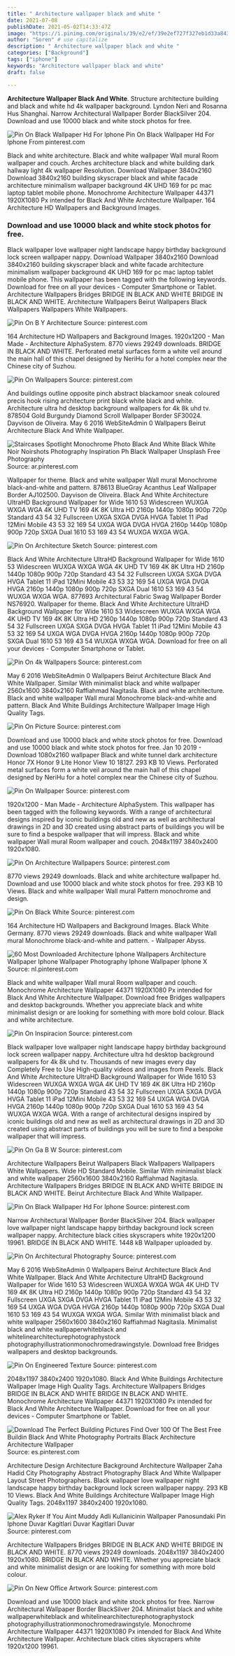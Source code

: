 ```yaml
---
title: " Architecture wallpaper black and white "
date: 2021-07-08
publishDate: 2021-05-02T14:33:47Z
image: "https://i.pinimg.com/originals/39/e2/ef/39e2ef727f327eb1d33a843b8084a99e.jpg"
author: "Soren" # use capitalize
description: " Architecture wallpaper black and white "
categories: ["Background"]
tags: ["iphone"]
keywords: "Architecture wallpaper black and white"
draft: false

---
```



**Architecture Wallpaper Black And White**. Structure architecture building and black and white hd 4k wallpaper background. Lyndon Neri and Rosanna Hus Shanghai. Narrow Architectural Wallpaper Border BlackSilver 204. Download and use 10000 black and white stock photos for free.

![Pin On Black Wallpaper Hd For Iphone](https://i.pinimg.com/originals/3d/4a/34/3d4a34c97c11fb1bc6134b7ea91bab94.jpg "Pin On Black Wallpaper Hd For Iphone")
Pin On Black Wallpaper Hd For Iphone From pinterest.com


Black and white architecture. Black and white wallpaper Wall mural Room wallpaper and couch. Arches architecture black and white building dark hallway light 4k wallpaper Resolution. Download Wallpaper 3840x2160 Download 3840x2160 building skyscraper black and white facade architecture minimalism wallpaper background 4K UHD 169 for pc mac laptop tablet mobile phone. Monochrome Architecture Wallpaper 44371 1920X1080 Px intended for Black And White Architecture Wallpaper. 164 Architecture HD Wallpapers and Background Images.

### Download and use 10000 black and white stock photos for free.

Black wallpaper love wallpaper night landscape happy birthday background lock screen wallpaper nappy. Download Wallpaper 3840x2160 Download 3840x2160 building skyscraper black and white facade architecture minimalism wallpaper background 4K UHD 169 for pc mac laptop tablet mobile phone. This wallpaper has been tagged with the following keywords. Download for free on all your devices - Computer Smartphone or Tablet. Architecture Wallpapers Bridges BRIDGE IN BLACK AND WHITE BRIDGE IN BLACK AND WHITE. Architecture Wallpapers Beirut Wallpapers Black Wallpapers Wallpapers White Wallpapers.


![Pin On B Y Architecture](https://i.pinimg.com/originals/f3/2a/b9/f32ab9c5600df6fa8b45cde274f1f514.jpg "Pin On B Y Architecture")
Source: pinterest.com

164 Architecture HD Wallpapers and Background Images. 1920x1200 - Man Made - Architecture AlphaSystem. 8770 views 29249 downloads. BRIDGE IN BLACK AND WHITE. Perforated metal surfaces form a white veil around the main hall of this chapel designed by NeriHu for a hotel complex near the Chinese city of Suzhou.

![Pin On Wallpapers](https://i.pinimg.com/originals/b2/fd/85/b2fd8539a0bffc55497d9efdab269818.jpg "Pin On Wallpapers")
Source: pinterest.com

And buildings outline opposite pinch abstract blackamoor sneak coloured precis hook rising architecture print black white black and white. Architecture ultra hd desktop background wallpapers for 4k 8k uhd tv. 878504 Gold Burgundy Diamond Scroll Wallpaper Border SF30024. Dayvison de Oliveira. May 6 2016 WebSiteAdmin 0 Wallpapers Beirut Architecture Black And White Wallpaper.

![Staircases Spotlight Monochrome Photo Black And White Black White Noir Noirshots Photography Inspiration Ph Black Wallpaper Unsplash Free Photography](https://i.pinimg.com/originals/d7/b1/b8/d7b1b819d4627940af2c091c25a18156.jpg "Staircases Spotlight Monochrome Photo Black And White Black White Noir Noirshots Photography Inspiration Ph Black Wallpaper Unsplash Free Photography")
Source: ar.pinterest.com

Wallpaper for theme. Black and white wallpaper Wall mural Monochrome black-and-white and pattern. 878613 BlueGray Acanthus Leaf Wallpaper Border AJ102500. Dayvison de Oliveira. Black And White Architecture UltraHD Background Wallpaper for Wide 1610 53 Widescreen WUXGA WXGA WGA 4K UHD TV 169 4K 8K Ultra HD 2160p 1440p 1080p 900p 720p Standard 43 54 32 Fullscreen UXGA SXGA DVGA HVGA Tablet 11 iPad 12Mini Mobile 43 53 32 169 54 UXGA WGA DVGA HVGA 2160p 1440p 1080p 900p 720p SXGA Dual 1610 53 169 43 54 WUXGA WXGA WGA.

![Pin On Architecture Sketch](https://i.pinimg.com/originals/6d/f1/09/6df10955faaacd126aaf00bb766a10d8.jpg "Pin On Architecture Sketch")
Source: pinterest.com

Black And White Architecture UltraHD Background Wallpaper for Wide 1610 53 Widescreen WUXGA WXGA WGA 4K UHD TV 169 4K 8K Ultra HD 2160p 1440p 1080p 900p 720p Standard 43 54 32 Fullscreen UXGA SXGA DVGA HVGA Tablet 11 iPad 12Mini Mobile 43 53 32 169 54 UXGA WGA DVGA HVGA 2160p 1440p 1080p 900p 720p SXGA Dual 1610 53 169 43 54 WUXGA WXGA WGA. 877693 Architectural Fabric Swag Wallpaper Border NS76920. Wallpaper for theme. Black And White Architecture UltraHD Background Wallpaper for Wide 1610 53 Widescreen WUXGA WXGA WGA 4K UHD TV 169 4K 8K Ultra HD 2160p 1440p 1080p 900p 720p Standard 43 54 32 Fullscreen UXGA SXGA DVGA HVGA Tablet 11 iPad 12Mini Mobile 43 53 32 169 54 UXGA WGA DVGA HVGA 2160p 1440p 1080p 900p 720p SXGA Dual 1610 53 169 43 54 WUXGA WXGA WGA. Download for free on all your devices - Computer Smartphone or Tablet.

![Pin On 4k Wallpapers](https://i.pinimg.com/originals/ce/6f/a2/ce6fa2c9742d774a5da73fb95f2ad503.jpg "Pin On 4k Wallpapers")
Source: pinterest.com

May 6 2016 WebSiteAdmin 0 Wallpapers Beirut Architecture Black And White Wallpaper. Similar With minimalist black and white wallpaper 2560x1600 3840x2160 Raffiahmad Nagitasla. Black and white architecture. Black and white wallpaper Wall mural Monochrome black-and-white and pattern. Black And White Buildings Architecture Wallpaper Image High Quality Tags.

![Pin On Picture](https://i.pinimg.com/originals/1b/fd/44/1bfd4486edc665b91c6d80cf3621b76c.jpg "Pin On Picture")
Source: pinterest.com

Download and use 10000 black and white stock photos for free. Download and use 10000 black and white stock photos for free. Jan 10 2019 - Download 1080x2160 wallpaper Black and white tunnel dark architecture Honor 7X Honor 9 Lite Honor View 10 18127. 293 KB 10 Views. Perforated metal surfaces form a white veil around the main hall of this chapel designed by NeriHu for a hotel complex near the Chinese city of Suzhou.

![Pin On Wallpaper](https://i.pinimg.com/originals/8f/bf/67/8fbf67b9c45a86628e026feaedb7894a.jpg "Pin On Wallpaper")
Source: pinterest.com

1920x1200 - Man Made - Architecture AlphaSystem. This wallpaper has been tagged with the following keywords. With a range of architectural designs inspired by iconic buildings old and new as well as architectural drawings in 2D and 3D created using abstract parts of buildings you will be sure to find a bespoke wallpaper that will impress. Black and white wallpaper Wall mural Room wallpaper and couch. 2048x1197 3840x2400 1920x1080.

![Pin On Architecture Wallpapers](https://i.pinimg.com/originals/42/09/f2/4209f2dcde0beef52bd131a9c069c0f6.jpg "Pin On Architecture Wallpapers")
Source: pinterest.com

8770 views 29249 downloads. Black and white architecture wallpaper hd. Download and use 10000 black and white stock photos for free. 293 KB 10 Views. Black and white wallpaper Wall mural Pattern monochrome and design.

![Pin On Black White](https://i.pinimg.com/originals/95/30/4b/95304b0034de97d2207444b9fc77f6f3.jpg "Pin On Black White")
Source: pinterest.com

164 Architecture HD Wallpapers and Background Images. Black White Germany. 8770 views 29249 downloads. Black and white wallpaper Wall mural Monochrome black-and-white and pattern. - Wallpaper Abyss.

![60 Most Downloaded Architecture Iphone Wallpapers Architecture Wallpaper Iphone Wallpaper Photography Iphone Wallpaper Iphone X](https://i.pinimg.com/originals/ac/88/1f/ac881fe3f91af2333a40cf0e4a2437ea.jpg "60 Most Downloaded Architecture Iphone Wallpapers Architecture Wallpaper Iphone Wallpaper Photography Iphone Wallpaper Iphone X")
Source: nl.pinterest.com

Black and white wallpaper Wall mural Room wallpaper and couch. Monochrome Architecture Wallpaper 44371 1920X1080 Px intended for Black And White Architecture Wallpaper. Download free Bridges wallpapers and desktop backgrounds. Whether you appreciate black and white minimalist design or are looking for something with more bold colour. Black and white architecture.

![Pin On Inspiracion](https://i.pinimg.com/originals/77/c0/a8/77c0a8c93a0ae50eeab2db38df486dd2.jpg "Pin On Inspiracion")
Source: pinterest.com

Black wallpaper love wallpaper night landscape happy birthday background lock screen wallpaper nappy. Architecture ultra hd desktop background wallpapers for 4k 8k uhd tv. Thousands of new images every day Completely Free to Use High-quality videos and images from Pexels. Black And White Architecture UltraHD Background Wallpaper for Wide 1610 53 Widescreen WUXGA WXGA WGA 4K UHD TV 169 4K 8K Ultra HD 2160p 1440p 1080p 900p 720p Standard 43 54 32 Fullscreen UXGA SXGA DVGA HVGA Tablet 11 iPad 12Mini Mobile 43 53 32 169 54 UXGA WGA DVGA HVGA 2160p 1440p 1080p 900p 720p SXGA Dual 1610 53 169 43 54 WUXGA WXGA WGA. With a range of architectural designs inspired by iconic buildings old and new as well as architectural drawings in 2D and 3D created using abstract parts of buildings you will be sure to find a bespoke wallpaper that will impress.

![Pin On Ga B W](https://i.pinimg.com/originals/6c/19/86/6c198644a1d3bbcfe02d1d9496bd4e63.jpg "Pin On Ga B W")
Source: pinterest.com

Architecture Wallpapers Beirut Wallpapers Black Wallpapers Wallpapers White Wallpapers. Wide HD Standard Mobile. Similar With minimalist black and white wallpaper 2560x1600 3840x2160 Raffiahmad Nagitasla. Architecture Wallpapers Bridges BRIDGE IN BLACK AND WHITE BRIDGE IN BLACK AND WHITE. Beirut Architecture Black And White Wallpaper.

![Pin On Black Wallpaper Hd For Iphone](https://i.pinimg.com/originals/3d/4a/34/3d4a34c97c11fb1bc6134b7ea91bab94.jpg "Pin On Black Wallpaper Hd For Iphone")
Source: pinterest.com

Narrow Architectural Wallpaper Border BlackSilver 204. Black wallpaper love wallpaper night landscape happy birthday background lock screen wallpaper nappy. Architecture black cities skyscrapers white 1920x1200 19961. BRIDGE IN BLACK AND WHITE. 1448 kB Wallpaper uploaded by.

![Pin On Architectural Photography](https://i.pinimg.com/originals/ee/4e/21/ee4e21e3020017aac4130f989f1e516c.jpg "Pin On Architectural Photography")
Source: pinterest.com

May 6 2016 WebSiteAdmin 0 Wallpapers Beirut Architecture Black And White Wallpaper. Black And White Architecture UltraHD Background Wallpaper for Wide 1610 53 Widescreen WUXGA WXGA WGA 4K UHD TV 169 4K 8K Ultra HD 2160p 1440p 1080p 900p 720p Standard 43 54 32 Fullscreen UXGA SXGA DVGA HVGA Tablet 11 iPad 12Mini Mobile 43 53 32 169 54 UXGA WGA DVGA HVGA 2160p 1440p 1080p 900p 720p SXGA Dual 1610 53 169 43 54 WUXGA WXGA WGA. Similar With minimalist black and white wallpaper 2560x1600 3840x2160 Raffiahmad Nagitasla. Minimalist black and white wallpaperwhiteblack and whitelinearchitecturephotographystock photographyillustrationmonochromedrawingstyle. Download free Bridges wallpapers and desktop backgrounds.

![Pin On Engineered Texture](https://i.pinimg.com/474x/33/25/bd/3325bd191aeb8f7bc2c0cf24799f4272.jpg "Pin On Engineered Texture")
Source: pinterest.com

2048x1197 3840x2400 1920x1080. Black And White Buildings Architecture Wallpaper Image High Quality Tags. Architecture Wallpapers Bridges BRIDGE IN BLACK AND WHITE BRIDGE IN BLACK AND WHITE. Monochrome Architecture Wallpaper 44371 1920X1080 Px intended for Black And White Architecture Wallpaper. Download for free on all your devices - Computer Smartphone or Tablet.

![Download The Perfect Building Pictures Find Over 100 Of The Best Free Buildin Black And White Photography Portraits Black Architecture Architecture Wallpaper](https://i.pinimg.com/736x/38/85/af/3885af718a6e35de6ce944602c0910f2.jpg "Download The Perfect Building Pictures Find Over 100 Of The Best Free Buildin Black And White Photography Portraits Black Architecture Architecture Wallpaper")
Source: es.pinterest.com

Architecture Design Architecture Background Architecture Wallpaper Zaha Hadid City Photography Abstract Photography Black And White Wallpaper Layout Street Photographers. Black wallpaper love wallpaper night landscape happy birthday background lock screen wallpaper nappy. 293 KB 10 Views. Black And White Buildings Architecture Wallpaper Image High Quality Tags. 2048x1197 3840x2400 1920x1080.

![Alex Ryker If You Aint Muddy Adli Kullanicinin Wallpaper Panosundaki Pin Iphone Duvar Kagitlari Duvar Kagitlari Duvar](https://i.pinimg.com/originals/46/e2/f9/46e2f94d6062aff1d79b0c8649836385.png "Alex Ryker If You Aint Muddy Adli Kullanicinin Wallpaper Panosundaki Pin Iphone Duvar Kagitlari Duvar Kagitlari Duvar")
Source: pinterest.com

Architecture Wallpapers Bridges BRIDGE IN BLACK AND WHITE BRIDGE IN BLACK AND WHITE. 8770 views 29249 downloads. 2048x1197 3840x2400 1920x1080. BRIDGE IN BLACK AND WHITE. Whether you appreciate black and white minimalist design or are looking for something with more bold colour.

![Pin On New Office Artwork](https://i.pinimg.com/originals/39/e2/ef/39e2ef727f327eb1d33a843b8084a99e.jpg "Pin On New Office Artwork")
Source: pinterest.com

Download and use 10000 black and white stock photos for free. Narrow Architectural Wallpaper Border BlackSilver 204. Minimalist black and white wallpaperwhiteblack and whitelinearchitecturephotographystock photographyillustrationmonochromedrawingstyle. Monochrome Architecture Wallpaper 44371 1920X1080 Px intended for Black And White Architecture Wallpaper. Architecture black cities skyscrapers white 1920x1200 19961.

